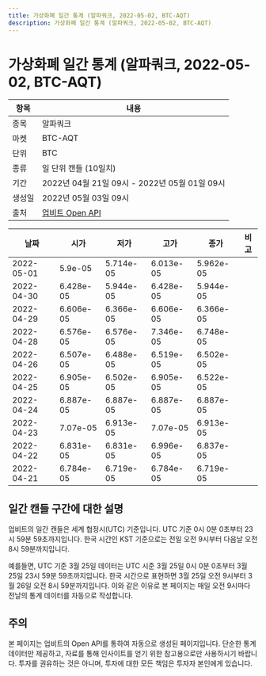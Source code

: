 ```yaml
---
title: 가상화폐 일간 통계 (알파쿼크, 2022-05-02, BTC-AQT)
description: 가상화폐 일간 통계 (알파쿼크, 2022-05-02, BTC-AQT)
---
```



가상화폐 일간 통계 (알파쿼크, 2022-05-02, BTC-AQT)
===

|항목|내용|
|--|--|
|종목|알파쿼크|
|마켓|BTC-AQT|
|단위|BTC|
|종류|일 단위 캔들 (10일치)|
|기간|2022년 04월 21일 09시 - 2022년 05월 01일 09시|
|생성일|2022년 05월 03일 09시|
|출처|[업비트 Open API](https://docs.upbit.com)|


|날짜|시가|저가|고가|종가|비고|
|--|--|--|--|--|--|
|2022-05-01|5.9e-05|5.714e-05|6.013e-05|5.962e-05|    |
|2022-04-30|6.428e-05|5.944e-05|6.428e-05|5.944e-05|    |
|2022-04-29|6.606e-05|6.366e-05|6.606e-05|6.366e-05|    |
|2022-04-28|6.576e-05|6.576e-05|7.346e-05|6.748e-05|    |
|2022-04-26|6.507e-05|6.488e-05|6.519e-05|6.502e-05|    |
|2022-04-25|6.905e-05|6.502e-05|6.905e-05|6.522e-05|    |
|2022-04-24|6.887e-05|6.887e-05|6.887e-05|6.887e-05|    |
|2022-04-23|7.07e-05|6.913e-05|7.07e-05|6.913e-05|    |
|2022-04-22|6.831e-05|6.831e-05|6.996e-05|6.837e-05|    |
|2022-04-21|6.784e-05|6.719e-05|6.784e-05|6.719e-05|    |


일간 캔들 구간에 대한 설명
---


업비트의 일간 캔들은 세계 협정시(UTC) 기준입니다. 
UTC 기준 0시 0분 0초부터 23시 59분 59초까지입니다. 
한국 시간인 KST 기준으로는 전일 오전 9시부터 다음날 오전 8시 59분까지입니다. 


예를들면, UTC 기준 3월 25일 데이터는 UTC 시준 3월 25일 0시 0분 0초부터 3월 25일 23시 59분 59초까지입니다. 
한국 시간으로 표현하면 3월 25일 오전 9시부터 3월 26일 오전 8시 59분까지입니다. 
이와 같은 이유로 본 페이지는 매일 오전 9시마다 전날의 통계 데이터를 자동으로 작성합니다. 


주의
---


본 페이지는 업비트의 Open API를 통하여 자동으로 생성된 페이지입니다. 
단순한 통계 데이터만 제공하고, 자료를 통해 인사이트를 얻기 위한 참고용으로만 사용하시기 바랍니다. 
투자를 권유하는 것은 아니며, 투자에 대한 모든 책임은 투자자 본인에게 있습니다. 
